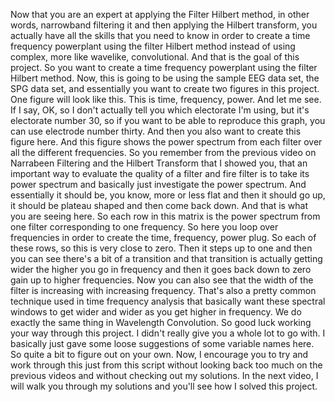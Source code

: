  Now that you are an expert at applying the Filter Hilbert method, in other words, narrowband filtering it and then applying the Hilbert transform, you actually have all the skills that you need to know in order to create a time frequency powerplant using the filter Hilbert method instead of using complex, more like wavelike, convolutional. And that is the goal of this project. So you want to create a time frequency powerplant using the filter Hilbert method. Now, this is going to be using the sample EEG data set, the SPG data set, and essentially you want to create two figures in this project. One figure will look like this. This is time, frequency, power. And let me see. If I say, OK, so I don't actually tell you which electorate I'm using, but it's electorate number 30, so if you want to be able to reproduce this graph, you can use electrode number thirty. And then you also want to create this figure here. And this figure shows the power spectrum from each filter over all the different frequencies. So you remember from the previous video on Narrabeen Filtering and the Hilbert Transform that I showed you, that an important way to evaluate the quality of a filter and fire filter is to take its power spectrum and basically just investigate the power spectrum. And essentially it should be, you know, more or less flat and then it should go up, it should be plateau shaped and then come back down. And that is what you are seeing here. So each row in this matrix is the power spectrum from one filter corresponding to one frequency. So here you loop over frequencies in order to create the time, frequency, power plug. So each of these rows, so this is very close to zero. Then it steps up to one and then you can see there's a bit of a transition and that transition is actually getting wider the higher you go in frequency and then it goes back down to zero gain up to higher frequencies. Now you can also see that the width of the filter is increasing with increasing frequency. That's also a pretty common technique used in time frequency analysis that basically want these spectral windows to get wider and wider as you get higher in frequency. We do exactly the same thing in Wavelength Convolution. So good luck working your way through this project. I didn't really give you a whole lot to go with. I basically just gave some loose suggestions of some variable names here. So quite a bit to figure out on your own. Now, I encourage you to try and work through this just from this script without looking back too much on the previous videos and without checking out my solutions. In the next video, I will walk you through my solutions and you'll see how I solved this project.